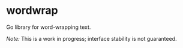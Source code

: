 # wordwrap
Go library for word-wrapping text.

*Note:* This is a work in progress; interface stability is not guaranteed.
